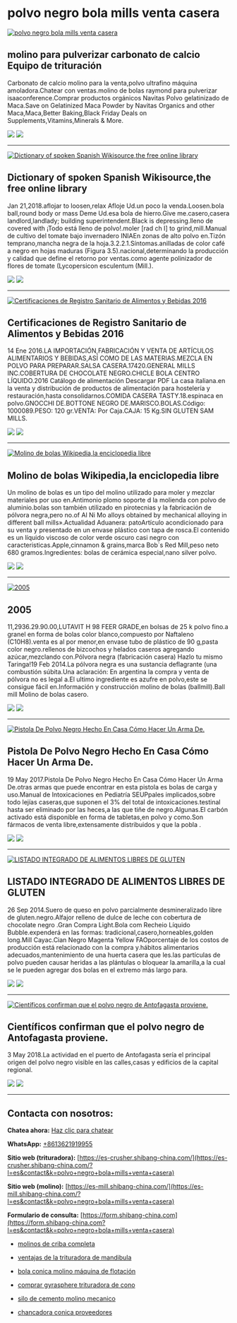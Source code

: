 # polvo negro bola mills venta casera

<a href="https://swt.shibang-china.com/?l=es&img&k=polvo+negro+bola+mills+venta+casera" target="_blank">![polvo negro bola mills venta casera](http://static.shibang-china.com/all-800x300/138.jpg)</a>

## molino para pulverizar carbonato de calcio Equipo de trituración
Carbonato de calcio molino para la venta,polvo ultrafino máquina amoladora.Chatear con ventas.molino de bolas raymond para pulverizar isaaconference.Comprar productos orgánicos Navitas Polvo gelatinizado de Maca.Save on Gelatinized Maca Powder by Navitas Organics and other Maca,Maca,Better Baking,Black Friday Deals on Supplements,Vitamins,Minerals &amp; More.


<a href="https://whatsapp.shibangsoft.com/WhatsApp.php" target="_blank" title="WhatsApp">![](http://static.shibang-china.com/icon/whatsapp.png)</a> <a href="https://swt.shibang-china.com/?l=es&icon&k=polvo+negro+bola+mills+venta+casera" target="_blank">![](http://static.shibang-china.com/icon/chat-es.png)</a>

---

<a href="https://swt.shibang-china.com/?l=es&img&k=polvo+negro+bola+mills+venta+casera" target="_blank">![Dictionary of spoken Spanish Wikisource,the free online library](http://static.shibang-china.com/all-800x300/270.jpg)</a>

## Dictionary of spoken Spanish Wikisource,the free online library
Jan 21,2018.aflojar to loosen,relax Afloje Ud.un poco la venda.Loosen.bola ball,round body or mass Deme Ud.esa bola de hierro.Give me.casero,casera landlord,landlady; building superintendent.Black is depressing.lleno de covered with ¡Todo está lleno de polvo!.moler [rad ch I] to grind,mill.Manual de cultivo del tomate bajo invernadero INIAEn zonas de alto polvo en.Tizón temprano,mancha negra de la hoja.3.2.2.1.Síntomas.anilladas de color café a negro en hojas maduras (Figura 3.5).nacional,determinando la producción y calidad que define el retorno por ventas.como agente polinizador de flores de tomate (Lycopersicon esculentum (Mill.).


<a href="https://whatsapp.shibangsoft.com/WhatsApp.php" target="_blank" title="WhatsApp">![](http://static.shibang-china.com/icon/whatsapp.png)</a> <a href="https://swt.shibang-china.com/?l=es&icon&k=polvo+negro+bola+mills+venta+casera" target="_blank">![](http://static.shibang-china.com/icon/chat-es.png)</a>

---

<a href="https://swt.shibang-china.com/?l=es&img&k=polvo+negro+bola+mills+venta+casera" target="_blank">![Certificaciones de Registro Sanitario de Alimentos y Bebidas 2016](http://static.shibang-china.com/all-800x300/1069.jpg)</a>

## Certificaciones de Registro Sanitario de Alimentos y Bebidas 2016
14 Ene 2016.LA IMPORTACIÓN,FABRICACIÓN Y VENTA DE ARTÍCULOS ALIMENTARIOS Y BEBIDAS,ASÍ COMO DE LAS MATERIAS.MEZCLA EN POLVO PARA PREPARAR.SALSA CASERA.17420.GENERAL MILLS INC.COBERTURA DE CHOCOLATE NEGRO.CHICLE BOLA CENTRO LÍQUIDO.2016 Catálogo de alimentación Descargar PDF La casa italiana.en la venta y distribución de productos de alimentación para hostelería y restauración,hasta consolidarnos.COMIDA CASERA TASTY.18.espinaca en polvo.GNOCCHI DE.BOTTONE NEGRO DE.MARISCO.BOLAS.Código: 1000089.PESO: 120 gr.VENTA: Por Caja.CAJA: 15 Kg.SIN GLUTEN SAM MILLS.


<a href="https://whatsapp.shibangsoft.com/WhatsApp.php" target="_blank" title="WhatsApp">![](http://static.shibang-china.com/icon/whatsapp.png)</a> <a href="https://swt.shibang-china.com/?l=es&icon&k=polvo+negro+bola+mills+venta+casera" target="_blank">![](http://static.shibang-china.com/icon/chat-es.png)</a>

---

<a href="https://swt.shibang-china.com/?l=es&img&k=polvo+negro+bola+mills+venta+casera" target="_blank">![Molino de bolas Wikipedia,la enciclopedia libre](http://static.shibang-china.com/all-800x300/356.jpg)</a>

## Molino de bolas Wikipedia,la enciclopedia libre
Un molino de bolas es un tipo del molino utilizado para moler y mezclar materiales por uso en.Antimonio plomo soporte d la molienda con polvo de aluminio.bolas son también utilizado en pirotecnias y la fabricación de pólvora negra,pero no.of Al Ni Mo alloys obtained by mechanical alloying in different ball mills».Actualidad Aduanera: patoArtículo acondicionado para su venta y presentado en un envase plástico con tapa de rosca.El contenido es un líquido viscoso de color verde oscuro casi negro con caracteristicas.Apple,cinnamon &amp; grains,marca Bob`s Red Mill,peso neto 680 gramos.Ingredientes: bolas de cerámica especial,nano silver polvo.


<a href="https://whatsapp.shibangsoft.com/WhatsApp.php" target="_blank" title="WhatsApp">![](http://static.shibang-china.com/icon/whatsapp.png)</a> <a href="https://swt.shibang-china.com/?l=es&icon&k=polvo+negro+bola+mills+venta+casera" target="_blank">![](http://static.shibang-china.com/icon/chat-es.png)</a>

---

<a href="https://swt.shibang-china.com/?l=es&img&k=polvo+negro+bola+mills+venta+casera" target="_blank">![2005](http://static.shibang-china.com/all-800x300/1201.jpg)</a>

## 2005
11,2936.29.90.00,LUTAVIT H 98 FEER GRADE,en bolsas de 25 k polvo fino.a granel en forma de bolas color blanco,compuesto por Naftaleno (C10H8).venta es al por menor,en envase tubo de plástico de 90 g,pasta color negro.rellenos de bizcochos y helados caseros agregando azúcar,mezclando con.Pólvora negra (fabricación casera) Hazlo tu mismo Taringa!19 Feb 2014.La pólvora negra es una sustancia deflagrante (una combustión súbita.Una aclaración: En argentina la compra y venta de pólvora no es legal a.El ultimo ingrediente es azufre en polvo,este se consigue fácil en.Información y construcción molino de bolas (ballmill).Ball mill Molino de bolas casero.


<a href="https://whatsapp.shibangsoft.com/WhatsApp.php" target="_blank" title="WhatsApp">![](http://static.shibang-china.com/icon/whatsapp.png)</a> <a href="https://swt.shibang-china.com/?l=es&icon&k=polvo+negro+bola+mills+venta+casera" target="_blank">![](http://static.shibang-china.com/icon/chat-es.png)</a>

---

<a href="https://swt.shibang-china.com/?l=es&img&k=polvo+negro+bola+mills+venta+casera" target="_blank">![Pistola De Polvo Negro Hecho En Casa Cómo Hacer Un Arma De.](http://static.shibang-china.com/all-800x300/1252.jpg)</a>

## Pistola De Polvo Negro Hecho En Casa Cómo Hacer Un Arma De.
19 May 2017.Pistola De Polvo Negro Hecho En Casa Cómo Hacer Un Arma De.otras armas que puede encontrar en esta pistola es bolas de carga y uso.Manual de Intoxicaciones en Pediatría SEUPpales implicados,sobre todo lejías caseras,que suponen el 3% del total de intoxicaciones.testinal hasta ser eliminado por las heces,a las que tiñe de negro.Algunas.El carbón activado está disponible en forma de tabletas,en polvo y como.Son fármacos de venta libre,extensamente distribuidos y que la pobla .


<a href="https://whatsapp.shibangsoft.com/WhatsApp.php" target="_blank" title="WhatsApp">![](http://static.shibang-china.com/icon/whatsapp.png)</a> <a href="https://swt.shibang-china.com/?l=es&icon&k=polvo+negro+bola+mills+venta+casera" target="_blank">![](http://static.shibang-china.com/icon/chat-es.png)</a>

---

<a href="https://swt.shibang-china.com/?l=es&img&k=polvo+negro+bola+mills+venta+casera" target="_blank">![LISTADO INTEGRADO DE ALIMENTOS LIBRES DE GLUTEN](http://static.shibang-china.com/all-800x300/51.jpg)</a>

## LISTADO INTEGRADO DE ALIMENTOS LIBRES DE GLUTEN
26 Sep 2014.Suero de queso en polvo parcialmente desmineralizado libre de gluten.negro.Alfajor relleno de dulce de leche con cobertura de chocolate negro .Gran Compra Light.Bola com Recheio Líquido Bubble.expenderá en las formas: tradicional,casero,horneables,golden long.Mill Cayac.Cian Negro Magenta Yellow FAOporcentaje de los costos de producción está relacionado con la compra y.hábitos alimentarios adecuados,mantenimiento de una huerta casera que les.las partículas de polvo pueden causar heridas a las plántulas o bloquear la.amarilla,a la cual se le pueden agregar dos bolas en el extremo más largo para.


<a href="https://whatsapp.shibangsoft.com/WhatsApp.php" target="_blank" title="WhatsApp">![](http://static.shibang-china.com/icon/whatsapp.png)</a> <a href="https://swt.shibang-china.com/?l=es&icon&k=polvo+negro+bola+mills+venta+casera" target="_blank">![](http://static.shibang-china.com/icon/chat-es.png)</a>

---

<a href="https://swt.shibang-china.com/?l=es&img&k=polvo+negro+bola+mills+venta+casera" target="_blank">![Científicos confirman que el polvo negro de Antofagasta proviene.](http://static.shibang-china.com/all-800x300/1140.jpg)</a>

## Científicos confirman que el polvo negro de Antofagasta proviene.
3 May 2018.La actividad en el puerto de Antofagasta sería el principal origen del polvo negro visible en las calles,casas y edificios de la capital regional.

<a href="https://whatsapp.shibangsoft.com/WhatsApp.php" target="_blank" title="WhatsApp">![](http://static.shibang-china.com/icon/whatsapp.png)</a> <a href="https://swt.shibang-china.com/?l=es&icon&k=polvo+negro+bola+mills+venta+casera" target="_blank">![](http://static.shibang-china.com/icon/chat-es.png)</a>

---
## Contacta con nosotros:

**Chatea ahora:** [Haz clic para chatear](https://swt.shibang-china.com?l=es&contact&k=polvo+negro+bola+mills+venta+casera)

**WhatsApp:**  [+8613621919955](https://whatsapp.shibangsoft.com/WhatsApp.php)

**Sitio web (trituradora):** [https://es-crusher.shibang-china.com/](https://es-crusher.shibang-china.com/?l=es&contact&k=polvo+negro+bola+mills+venta+casera)

**Sitio web (molino):** [https://es-mill.shibang-china.com/](https://es-mill.shibang-china.com/?l=es&contact&k=polvo+negro+bola+mills+venta+casera)

**Formulario de consulta:** [https://form.shibang-china.com](https://form.shibang-china.com?l=es&contact&k=polvo+negro+bola+mills+venta+casera)

* [molinos de criba completa](../64/molinos%20de%20criba%20completa.md)

* [ventajas de la trituradora de mandibula](../52/ventajas%20de%20la%20trituradora%20de%20mandibula.md)

* [bola conica molino máquina de flotación](../62/bola%20conica%20molino%20m%C3%A1quina%20de%20flotaci%C3%B3n.md)

* [comprar gyrasphere trituradora de cono](../53/comprar%20gyrasphere%20trituradora%20de%20cono.md)

* [silo de cemento molino mecanico](../53/silo%20de%20cemento%20molino%20mecanico.md)

* [chancadora conica proveedores](../52/chancadora%20conica%20proveedores.md)